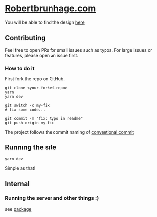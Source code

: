 # [Robertbrunhage.com](https://robertbrunhage.com/)

You will be able to find the design
[here](https://www.figma.com/file/KFzrPopkhnV2IhZMSNRSXm/Robert-Web?node-id=0%3A1)

## Contributing

Feel free to open PRs for small issues such as typos. For large issues or
features, please open an issue first.

### How to do it

First fork the repo on GitHub.

```
git clone <your-forked-repo>
yarn
yarn dev

git switch -c my-fix
# fix some code...

git commit -m "fix: typo in readme"
git push origin my-fix
```

The project follows the commit naming of
[conventional commit](https://www.conventionalcommits.org/en/v1.0.0/)

## Running the site

```
yarn dev
```

Simple as that!


## Internal

### Running the server and other things :)

see [package](./package.json)
